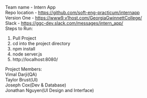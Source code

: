 Team name - Intern App
<br>
Repo location - https://github.com/soft-eng-practicum/internapp
<br>
Version One - https://www9.v1host.com/GeorgiaGwinnettCollege/
<br>
Slack - https://ggc-dev.slack.com/messages/intern_app/
<br>
Steps to Run:
<br>
1. Pull Project<br>
2. cd into the project directory<br>
3. npm install<br>
4. node server.js<br>
5. http://localhost:8080/<br>

Project Members:
<br>
Vimal Darji(QA)
<br>
Taylor Brust(UI)
<br>
Joseph Cox(Dev & Database)
<br>
Jonathan Nguyen(UI Design and Interface)
